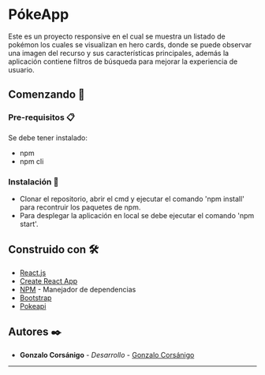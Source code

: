 # PókeApp

Este es un proyecto responsive en el cual se muestra un listado de pokémon los cuales se visualizan en hero cards, donde se puede observar una imagen del recurso y sus características principales, además la aplicación contiene filtros de búsqueda para mejorar la experiencia de usuario.

## Comenzando 🚀

### Pre-requisitos 📋

Se debe tener instalado:
* npm
* npm cli

### Instalación 🔧

* Clonar el repositorio, abrir el cmd y ejecutar el comando 'npm install' para recontruir los paquetes de npm.
* Para desplegar la aplicación en local se debe ejecutar el comando 'npm start'.

## Construido con 🛠️

* [React.js](https://es.reactjs.org/)
* [Create React App](https://create-react-app.dev/)
* [NPM](https://www.npmjs.com/) - Manejador de dependencias
* [Bootstrap](https://getbootstrap.com)
* [Pokeapi](https://pokeapi.co/)

## Autores ✒️

* **Gonzalo Corsánigo** - *Desarrollo* - [Gonzalo Corsánigo](https://github.com/Gonzalo61)



---
